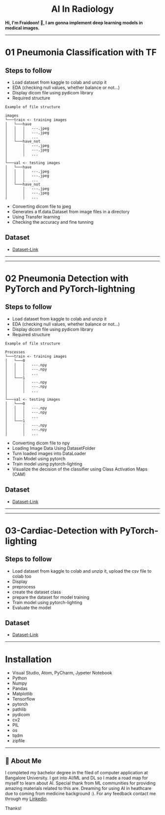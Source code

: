 <h1 align='center'>AI In Radiology</h1>

**Hi, I'm Fraidoon! 👋, I am gonna implement deep learning models in medical images.**


**************************************************************************************************************************************************************

# 01 Pneumonia Classification with TF

## Steps to follow

- Load dataset from kaggle to colab and unzip it
- EDA (checking null values, whether balance or not...)
- Display dicom file using pydicom library
- Required structure

```
Example of file structure

images
└───train <- training images
│   └───have
│   │   │   ---.jpeg
│   │   │   ---.jpeg
│   │   │   ...
│   └───have_not
│       │   ---.jpeg
│       │   ---.jpeg
│       │   ...
│
└───val <- testing images
│   └───have
│   │   │   ---.jpeg
│   │   │   ---.jpeg
│   │   │   ...
│   └───have_not
│       │   ---.jpeg
│       │   ---.jpeg
│       │   ...

```

- Converting dicom file to jpeg
- Generates a tf.data.Dataset from image files in a directory
- Using Transfer learning
- Checking the accuracy and fine tunning

## Dataset

- [Dataset-Link](https://www.kaggle.com/c/rsna-pneumonia-detection-challenge)


**************************************************************************************************************************************************************
**************************************************************************************************************************************************************

# 02 Pneumonia Detection with PyTorch and PyTorch-lightning

## Steps to follow

- Load dataset from kaggle to colab and unzip it
- EDA (checking null values, whether balance or not...)
- Display dicom file using pydicom library
- Required structure

```
Example of file structure

Processes
└───train <- training images
│   └───0
│   │   │   ---.npy
│   │   │   ---.npy
│   │   │   ...      
│   └───1
│       │   ---.npy
│       │   ---.npy
│       │   ...
│   
└───val <- testing images
│   └───0
│   │   │   ---.npy
│   │   │   ---.npy
│   │   │   ...      
│   └───1
│       │   ---.npy
│       │   ---.npy
│       │   ... 

```

- Converting dicom file to npy
- Loading Image Data Using DatasetFolder
- Turn loaded images into DataLoader
- Train Model using pytorch
- Train model using pytorch-lighting
- Visualize the decision of the classifier using Class Activation Maps (CAM)

## Dataset

- [Dataset-Link](https://www.kaggle.com/c/rsna-pneumonia-detection-challenge)


**************************************************************************************************************************************************************
**************************************************************************************************************************************************************

# 03-Cardiac-Detection with PyTorch-lighting

## Steps to follow

- Load dataset from kaggle to colab and unzip it, upload the csv file to colab too
- Display 
- preprocess
- create the dataset class
- prepare the dataset for model training
- Train model using pytorch-lighting
- Evaluate the model

## Dataset

- [Dataset-Link](https://www.kaggle.com/c/rsna-pneumonia-detection-challenge)


**************************************************************************************************************************************************************

# Installation

- Visual Studio, Atom, PyCharm, Jypeter Notebook
- Python
- Numpy
- Pandas
- Matplotlib
- Tensorflow
- pytorch
- pathlib
- pydicom
- cv2
- PIL
- os
- tqdm
- zipfile


**************************************************************************************************************************************************************




## 🚀 About Me

I completed my bachelor degree in the filed of computer application at Bangalore University.
I got into AI/ML and DL so I made a road map for myself to learn
about AI. Special thank from ML communities for providing amazing materials
related to this are. Dreaming for using AI in heathcare due to coming from medicine background :).
For any feedback contact me through my [Linkedin](https://www.linkedin.com/in/fraidoon-omarzai-8592131b4/).

Thanks!
